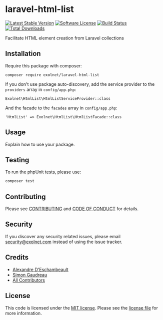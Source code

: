 # laravel-html-list

[![Latest Stable Version](https://poser.pugx.org/eXolnet/laravel-html-list/v/stable?format=flat-square)](https://packagist.org/packages/eXolnet/laravel-html-list)
[![Software License](https://img.shields.io/badge/license-MIT-brightgreen.svg?style=flat-square)](LICENSE)
[![Build Status](https://img.shields.io/github/actions/workflow/status/eXolnet/laravel-html-list/tests.yml?label=tests&style=flat-square)](https://github.com/eXolnet/laravel-html-list/actions?query=workflow%3Atests)
[![Total Downloads](https://img.shields.io/packagist/dt/eXolnet/laravel-html-list.svg?style=flat-square)](https://packagist.org/packages/eXolnet/laravel-html-list)

Facilitate HTML element creation from Laravel collections

## Installation

Require this package with composer:

```
composer require exolnet/laravel-html-list
```

If you don't use package auto-discovery, add the service provider to the ``providers`` array in `config/app.php`:

```
Exolnet\HtmlList\HtmlListServiceProvider::class
```

And the facade to the ``facades`` array in `config/app.php`: 

```
'HtmlList' => Exolnet\HtmlList\HtmlListFacade::class
```

## Usage

Explain how to use your package.

## Testing

To run the phpUnit tests, please use:

``` bash
composer test
```

## Contributing

Please see [CONTRIBUTING](CONTRIBUTING.md) and [CODE OF CONDUCT](CODE_OF_CONDUCT.md) for details.

## Security

If you discover any security related issues, please email security@exolnet.com instead of using the issue tracker.

## Credits

- [Alexandre D'Eschambeault](https://github.com/xel1045)
- [Simon Gaudreau](https://github.com/Gandhi11)
- [All Contributors](../../contributors)

## License

This code is licensed under the [MIT license](http://choosealicense.com/licenses/mit/). 
Please see the [license file](LICENSE) for more information.
